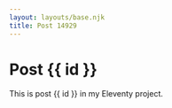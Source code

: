 ```yaml
---
layout: layouts/base.njk
title: Post 14929
---
```


# Post {{ id }}

This is post {{ id }} in my Eleventy project.
